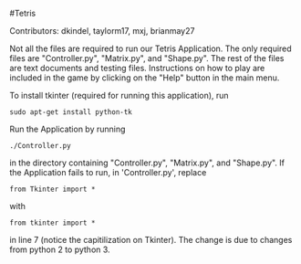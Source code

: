 #Tetris

Contributors: dkindel, taylorm17, mxj, brianmay27

Not all the files are required to run our Tetris Application.  The only required files are "Controller.py", "Matrix.py", and "Shape.py".
The rest of the files are text documents and testing files.  Instructions on how to play are included in the game by clicking on the 
"Help" button in the main menu.

To install tkinter (required for running this application), run 

    sudo apt-get install python-tk

Run the Application by running
    
    ./Controller.py

in the directory containing "Controller.py", "Matrix.py", and "Shape.py".  If the Application fails to run, in 'Controller.py', replace 

    from Tkinter import *

with 

    from tkinter import *

in line 7 (notice the capitilization on Tkinter).  The change is due to changes from python 2 to python 3. 
